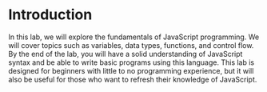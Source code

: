 # Introduction

In this lab, we will explore the fundamentals of JavaScript programming. We will cover topics such as variables, data types, functions, and control flow. By the end of the lab, you will have a solid understanding of JavaScript syntax and be able to write basic programs using this language. This lab is designed for beginners with little to no programming experience, but it will also be useful for those who want to refresh their knowledge of JavaScript.
